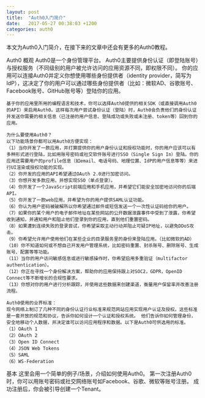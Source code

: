 ```yaml
---
layout: post
title:  "Auth0入门简介"
date:   2017-05-27 00:38:03 +1200
categories: auth0
---
```

本文为Auth0入门简介，在接下来的文章中还会有更多的Auth0教程。

Auth0 概观
    Auth0是一个身份管理平台。
    Auth0主要提供身份认证（即登陆账号）与授权服务（不同级别的用户被允许访问的应用资源不同，即权限不同）。
    你的应用可以连接Auth0并定义你想使用哪些身份提供者（identity provider，简写为IdP），这决定了你的用户可以通过哪些身份提供者（比如：微软AD、谷歌账号、Facebook账号、GitHub账号等）登陆你的应用。

    基于你的应用里所用的编程语言和技术，你可以选择Auth0提供的相关SDK（或直接调用Auth0的API）来启用Auth0。这样每次用户尝试身份认证（登陆）时，Auth0会负责他们的身份认证并发送你需要的相关信息（已注册的用户信息、登陆成功或失败或未注册、token等）回到你的应用。

    为什么要使用Auth0？
    以下功能场景你都可以用Auth0方便实现：
    （1）当你开发了一款应用，并打算提供你的用户身份认证和授权功能时，你的用户应该可以有多种形式进行登陆，比如用账号密码或社交软件账号进行SSO（Single Sign In）登陆。你的应用还需要用户的profile信息（如email、电话号码、地理位置、IdP的用户信息等等）来进行UI渲染或授权功能的实现。
    （2）你开发的应用的API希望通过OAuth 2.0进行加密访问。
    （3）你想开发多款应用，并想实现SSO（单点登录）。
    （4）你开发了一个JavaScript前端应用和手机应用，并希望它们能安全加密地访问你的后端API。
    （5）你开发了一款web应用，并希望为你的用户提供SAML认证功能。
    （6）你认为用户密码被破解所以你希望通过邮件或短信发送一个一次性认证码给你的用户。
    （7）如果你的某个用户的电子邮件地址在某些网站的公开数据泄露事件中受到了泄露，你希望收到通知，并通知用户和阻止他们登录到你的应用，直到他们重置密码。
    （8）如果遭到连续失败的登录尝试，你希望采取主动行动并阻止可疑IP地址，以避免DDoS攻击。
    （9）你希望允许用户使用他们在某些企业的目录服务里的身份来登陆应用。（比如微软的AD）
    （10）你不知道如何或不想自己开发用户管理系统，比如密码重置、封杀账号、删除账号、生成账号、配置等等功能。
    （11）当你的用户访问敏感信息或进行敏感操作时，你希望启用多重验证（multifactor authentication）。
    （12）你正在寻找一个身份解决方案，帮助你的应用保持跟上对SOC2，GDPR，OpenID Connect等不断增长的合规性要求。
    （13）你想对你的用户进行分析跟踪，并使用这些数据来创建渠道，衡量用户保留率并改善注册流程。

    Auth0使用的业界标准：
    现今网络上制订了几种不同的身份认证行业标准来规范网站应用实现用户认证及授权。这些标准是一套开放的规范和协议，告诉你如何设计一个认证和授权系统。 他们告诉你如何管理身份，安全地移动个人数据，并决定谁可以访问应用程序和数据。以下是Auth0可供选用的标准。
    （1）OAuth 1
    （2）OAuth 2
    （3）Open ID Connect
    （4）JSON Web Tokens
    （5）SAML
    （6）WS-Federation

基本
    这里会用一个简单的例子/场景，介绍如何使用Auth0。
    第一次注册Auth0时，你可以用账号密码或社交网络账号如Facebook、谷歌、微软等账号注册。
    成功注册后，你会被引导创建一个Tenant。

